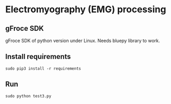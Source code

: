 # Electromyography (EMG) processing

## gFroce SDK
gFroce SDK of python version under Linux. Needs bluepy library to work.

## Install requirements

```SHELL
sudo pip3 install -r requirements
```

## Run

```SHELL
sudo python test3.py
```
